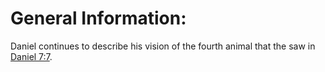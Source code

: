 # General Information:

Daniel continues to describe his vision of the fourth animal that the saw in [Daniel 7:7](../07/07.md).